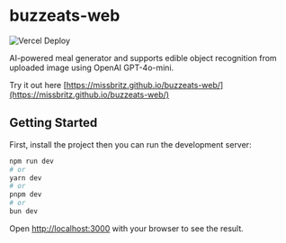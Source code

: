 # buzzeats-web
![Vercel Deploy](https://deploy-badge.vercel.app/vercel/buzzeats-web)

AI-powered meal generator and supports edible object recognition from uploaded image using OpenAI GPT-4o-mini.

Try it out here [https://missbritz.github.io/buzzeats-web/](https://missbritz.github.io/buzzeats-web/)

## Getting Started

First, install the project then you can run the development server:

```bash
npm run dev
# or
yarn dev
# or
pnpm dev
# or
bun dev
```

Open [http://localhost:3000](http://localhost:3000) with your browser to see the result.